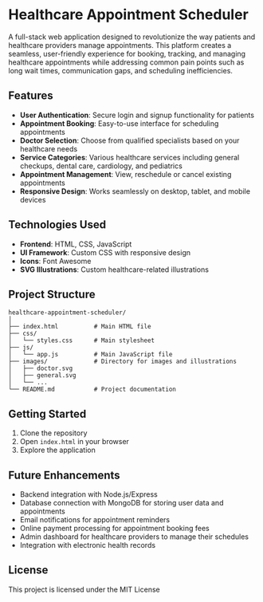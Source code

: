 # Healthcare Appointment Scheduler

A full-stack web application designed to revolutionize the way patients and healthcare providers manage appointments. This platform creates a seamless, user-friendly experience for booking, tracking, and managing healthcare appointments while addressing common pain points such as long wait times, communication gaps, and scheduling inefficiencies.

## Features

- **User Authentication**: Secure login and signup functionality for patients
- **Appointment Booking**: Easy-to-use interface for scheduling appointments
- **Doctor Selection**: Choose from qualified specialists based on your healthcare needs
- **Service Categories**: Various healthcare services including general checkups, dental care, cardiology, and pediatrics
- **Appointment Management**: View, reschedule or cancel existing appointments
- **Responsive Design**: Works seamlessly on desktop, tablet, and mobile devices

## Technologies Used

- **Frontend**: HTML, CSS, JavaScript
- **UI Framework**: Custom CSS with responsive design
- **Icons**: Font Awesome
- **SVG Illustrations**: Custom healthcare-related illustrations

## Project Structure

```
healthcare-appointment-scheduler/
│
├── index.html          # Main HTML file
├── css/
│   └── styles.css      # Main stylesheet
├── js/
│   └── app.js          # Main JavaScript file
├── images/             # Directory for images and illustrations
│   ├── doctor.svg
│   ├── general.svg
│   └── ...
└── README.md           # Project documentation
```

## Getting Started

1. Clone the repository
2. Open `index.html` in your browser
3. Explore the application

## Future Enhancements

- Backend integration with Node.js/Express
- Database connection with MongoDB for storing user data and appointments
- Email notifications for appointment reminders
- Online payment processing for appointment booking fees
- Admin dashboard for healthcare providers to manage their schedules
- Integration with electronic health records

## License

This project is licensed under the MIT License 